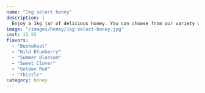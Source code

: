 ```yaml
---
name: "1kg select honey"
description: |
  Enjoy a 1kg jar of delicious honey. You can choose from our variety of honey flavours and the quantity you want to purchase.
image: "/images/honey/1kg-select-honey.jpg"
cost: 15.55
flavors:
  - "Buckwheat"
  - "Wild Blueberry"
  - "Summer Blossom"
  - "Sweet Clover"
  - "Golden Rod"
  - "Thistle"
category: honey
---
```

